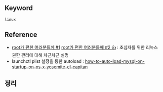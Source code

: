 ## Keyword
`linux`

## Reference
- [root가 편한 여러분들께 #1](http://beyondecloud.blogspot.kr/2015/02/root-1.html) [root가 편한 여러분들께 #2 :+1:](http://beyondecloud.blogspot.kr/2015/02/root-2.html) : 초심자를 위한 리눅스 권한 관리에 대해 차근차근 설명
- launchctl plist 설정을 통한 autoload : [how-to-auto-load-mysql-on-startup-on-os-x-yosemite-el-capitan](https://stackoverflow.com/questions/26476391/how-to-auto-load-mysql-on-startup-on-os-x-yosemite-el-capitan)

## 정리
